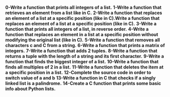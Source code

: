 **0-Write a function that prints all integers of a list.**
**1-Write a function that retrieves an element from a list like in C.**
**2-Write a function that replaces an element of a list at a specific position (like in C).Write a function that replaces an element of a list at a specific position (like in C).**
**3-Write a function that prints all integers of a list, in reverse order.**
**4-Write a function that replaces an element in a list at a specific position without modifying the original list (like in C).**
**5-Write a function that removes all characters c and C from a string.**
**6-Write a function that prints a matrix of integers.**
**7-Write a function that adds 2 tuples.**
**8-Write a function that returns a tuple with the length of a string and its first character.**
**9-Write a function that finds the biggest integer of a list.**
**10-Write a function that finds all multiples of 2 in a list.**
**11-Write a function that deletes the item at a specific position in a list.**
**12-Complete the source code in order to switch value of a and b**
**13-Write a function in C that checks if a singly linked list is a palindrome.**
**14-Create a C function that prints some basic info about Python lists.**
